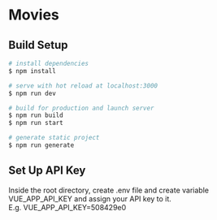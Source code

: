 # Movies

## Build Setup

```bash
# install dependencies
$ npm install

# serve with hot reload at localhost:3000
$ npm run dev

# build for production and launch server
$ npm run build
$ npm run start

# generate static project
$ npm run generate
```


## Set Up API Key

Inside the root directory, create .env file and create variable VUE_APP_API_KEY and assign your API key to it.   
E.g. VUE_APP_API_KEY=508429e0
